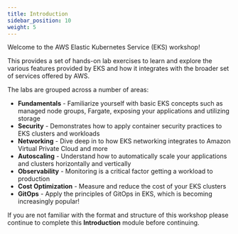 ```yaml
---
title: Introduction
sidebar_position: 10
weight: 5
---
```


Welcome to the AWS Elastic Kubernetes Service (EKS) workshop!

This provides a set of hands-on lab exercises to learn and explore the various features provided by EKS and how it integrates with the broader set of services offered by AWS.

The labs are grouped across a number of areas:

* **Fundamentals** - Familiarize yourself with basic EKS concepts such as managed node groups, Fargate, exposing your applications and utilizing storage
* **Security** - Demonstrates how to apply container security practices to EKS clusters and workloads
* **Networking** - Dive deep in to how EKS networking integrates to Amazon Virtual Private Cloud and more
* **Autoscaling** - Understand how to automatically scale your applications and clusters horizontally and vertically
* **Observability** - Monitoring is a critical factor getting a workload to production
* **Cost Optimization** - Measure and reduce the cost of your EKS clusters
* **GitOps** - Apply the principles of GitOps in EKS, which is becoming increasingly popular!

If you are not familiar with the format and structure of this workshop please continue to complete this **Introduction** module before continuing.
